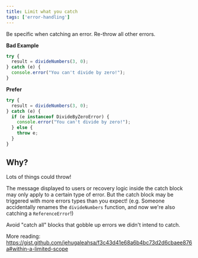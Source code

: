 ```yaml
---
title: Limit what you catch
tags: ['error-handling']
---
```


Be specific when catching an error. Re-throw all other errors.

**Bad Example**

```js
try {
  result = divideNumbers(3, 0);
} catch (e) {
  console.error("You can't divide by zero!");
}
```

**Prefer**

```js
try {
  result = divideNumbers(3, 0);
} catch (e) {
  if (e instanceof DivideByZeroError) {
    console.error("You can't divide by zero!");
  } else {
    throw e;
  }
}
```

## Why?

Lots of things could throw!

The message displayed to users or recovery logic inside the catch block may only
apply to a certain type of error. But the catch block may be triggered with more
errors types than you expect! (e.g. Someone accidentally renames the
`divideNumbers` function, and now we're also catching a `ReferenceError`!)

Avoid "catch all" blocks that gobble up errors we didn't intend to catch.

More reading: <https://gist.github.com/jehugaleahsa/f3c43d41e68a6b4bc73d2d6cbaee876a#within-a-limited-scope>
